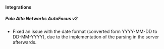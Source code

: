#### Integrations
##### Palo Alto Networks AutoFocus v2
- Fixed an issue with the date format (converted form YYYY-MM-DD to DD-MM-YYYY), due to the implementation of the parsing in the server afterwards.

